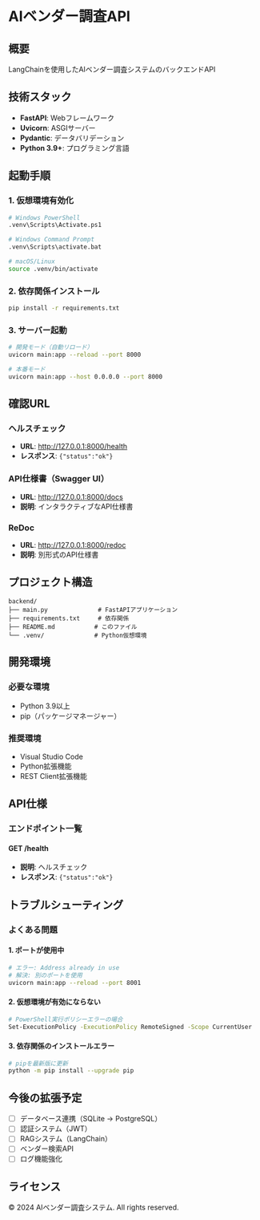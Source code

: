 # AIベンダー調査API

## 概要
LangChainを使用したAIベンダー調査システムのバックエンドAPI

## 技術スタック
- **FastAPI**: Webフレームワーク
- **Uvicorn**: ASGIサーバー
- **Pydantic**: データバリデーション
- **Python 3.9+**: プログラミング言語

## 起動手順

### 1. 仮想環境有効化
```bash
# Windows PowerShell
.venv\Scripts\Activate.ps1

# Windows Command Prompt
.venv\Scripts\activate.bat

# macOS/Linux
source .venv/bin/activate
```

### 2. 依存関係インストール
```bash
pip install -r requirements.txt
```

### 3. サーバー起動
```bash
# 開発モード（自動リロード）
uvicorn main:app --reload --port 8000

# 本番モード
uvicorn main:app --host 0.0.0.0 --port 8000
```

## 確認URL

### ヘルスチェック
- **URL**: http://127.0.0.1:8000/health
- **レスポンス**: `{"status":"ok"}`

### API仕様書（Swagger UI）
- **URL**: http://127.0.0.1:8000/docs
- **説明**: インタラクティブなAPI仕様書

### ReDoc
- **URL**: http://127.0.0.1:8000/redoc
- **説明**: 別形式のAPI仕様書

## プロジェクト構造

```
backend/
├── main.py              # FastAPIアプリケーション
├── requirements.txt     # 依存関係
├── README.md           # このファイル
└── .venv/              # Python仮想環境
```

## 開発環境

### 必要な環境
- Python 3.9以上
- pip（パッケージマネージャー）

### 推奨環境
- Visual Studio Code
- Python拡張機能
- REST Client拡張機能

## API仕様

### エンドポイント一覧

#### GET /health
- **説明**: ヘルスチェック
- **レスポンス**: `{"status":"ok"}`

## トラブルシューティング

### よくある問題

#### 1. ポートが使用中
```bash
# エラー: Address already in use
# 解決: 別のポートを使用
uvicorn main:app --reload --port 8001
```

#### 2. 仮想環境が有効にならない
```bash
# PowerShell実行ポリシーエラーの場合
Set-ExecutionPolicy -ExecutionPolicy RemoteSigned -Scope CurrentUser
```

#### 3. 依存関係のインストールエラー
```bash
# pipを最新版に更新
python -m pip install --upgrade pip
```

## 今後の拡張予定

- [ ] データベース連携（SQLite → PostgreSQL）
- [ ] 認証システム（JWT）
- [ ] RAGシステム（LangChain）
- [ ] ベンダー検索API
- [ ] ログ機能強化

## ライセンス

© 2024 AIベンダー調査システム. All rights reserved.


